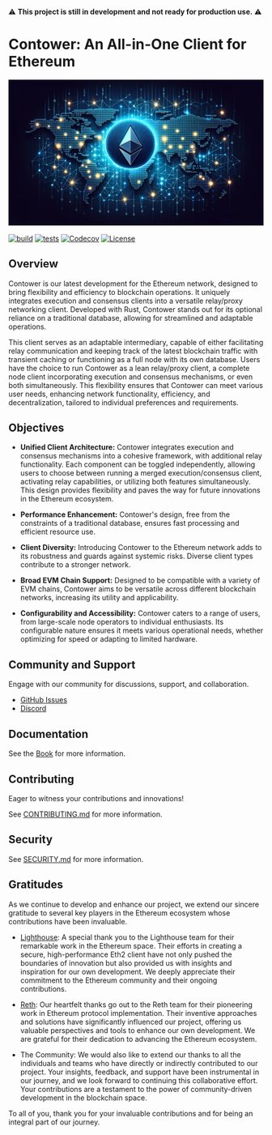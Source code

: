 ⚠️ **This project is still in development and not ready for production use.** ⚠️

# Contower: An All-in-One Client for Ethereum

![Contower Banner](assets/repo_banner.png)

[![build](https://github.com/SanderLoman/ConTower/actions/workflows/build.yml/badge.svg)](https://github.com/SanderLoman/ConTower/actions/workflows/build.yml)
[![tests](https://github.com/SanderLoman/ConTower/actions/workflows/tests.yml/badge.svg)](https://github.com/SanderLoman/ConTower/actions/workflows/tests.yml)
[![Codecov](https://img.shields.io/codecov/c/github/SanderLoman/ConTower?token=JT1850HR9J)](https://app.codecov.io/gh/SanderLoman/ConTower)
[![License](https://img.shields.io/badge/License-Apache_2.0-blue.svg)](https://opensource.org/licenses/Apache-2.0)

## Overview

Contower is our latest development for the Ethereum network, designed to bring flexibility and efficiency to blockchain operations. It uniquely integrates execution and consensus clients into a versatile relay/proxy networking client. Developed with Rust, Contower stands out for its optional reliance on a traditional database, allowing for streamlined and adaptable operations.

This client serves as an adaptable intermediary, capable of either facilitating relay communication and keeping track of the latest blockchain traffic with transient caching or functioning as a full node with its own database. Users have the choice to run Contower as a lean relay/proxy client, a complete node client incorporating execution and consensus mechanisms, or even both simultaneously. This flexibility ensures that Contower can meet various user needs, enhancing network functionality, efficiency, and decentralization, tailored to individual preferences and requirements.

## Objectives

-   **Unified Client Architecture:** Contower integrates execution and consensus mechanisms into a cohesive framework, with additional relay functionality. Each component can be toggled independently, allowing users to choose between running a merged execution/consensus client, activating relay capabilities, or utilizing both features simultaneously. This design provides flexibility and paves the way for future innovations in the Ethereum ecosystem.

-   **Performance Enhancement:** Contower's design, free from the constraints of a traditional database, ensures fast processing and efficient resource use.

-   **Client Diversity:** Introducing Contower to the Ethereum network adds to its robustness and guards against systemic risks. Diverse client types contribute to a stronger network.

-   **Broad EVM Chain Support:** Designed to be compatible with a variety of EVM chains, Contower aims to be versatile across different blockchain networks, increasing its utility and applicability.

-   **Configurability and Accessibility:** Contower caters to a range of users, from large-scale node operators to individual enthusiasts. Its configurable nature ensures it meets various operational needs, whether optimizing for speed or adapting to limited hardware.

## Community and Support

Engage with our community for discussions, support, and collaboration.

-   [GitHub Issues](https://github.com/SanderLoman/rust-p2p/issues)
-   [Discord](https://discord.gg/vHWpWsjCqx)

## Documentation

See the [Book](https://nodura.github.io/Contower/) for more information.

## Contributing

Eager to witness your contributions and innovations!

See [CONTRIBUTING.md](CONTRIBUTING.md) for more information.

## Security

See [SECURITY.md](SECURITY.md) for more information.

## Gratitudes

As we continue to develop and enhance our project, we extend our sincere gratitude to several key players in the Ethereum ecosystem whose contributions have been invaluable.

-   [Lighthouse](https://github.com/sigp/lighthouse): A special thank you to the Lighthouse team for their remarkable work in the Ethereum space. Their efforts in creating a secure, high-performance Eth2 client have not only pushed the boundaries of innovation but also provided us with insights and inspiration for our own development. We deeply appreciate their commitment to the Ethereum community and their ongoing contributions.

-   [Reth](https://github.com/paradigmxyz/reth): Our heartfelt thanks go out to the Reth team for their pioneering work in Ethereum protocol implementation. Their inventive approaches and solutions have significantly influenced our project, offering us valuable perspectives and tools to enhance our own development. We are grateful for their dedication to advancing the Ethereum ecosystem.

-   The Community: We would also like to extend our thanks to all the individuals and teams who have directly or indirectly contributed to our project. Your insights, feedback, and support have been instrumental in our journey, and we look forward to continuing this collaborative effort. Your contributions are a testament to the power of community-driven development in the blockchain space.

To all of you, thank you for your invaluable contributions and for being an integral part of our journey.
